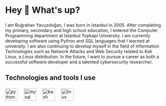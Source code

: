 <h1 align="left">Hey 👋 What's up?</h1>

###

<p align="left">I am Buğrahan Yavuzdoğan, I was born in Istanbul in 2005. After completing my primary, secondary and high school education, I entered the Computer Programming department at Istanbul Topkapi University. I am currently developing software using Python and SQL languages that I learned at university. I am also continuing to develop myself in the field of Information Technologies such as Network Attacks and Web Security related to Kali Linux, a Linux distribution. In the future, I want to pursue a career as both a successful software developer and a talented cybersecurity researcher.</p>

###

<h2 align="left">Technologies and tools I use</h2>

###

<div align="left">
  <img src="https://skillicons.dev/icons?i=py" height="40" alt="python logo"  />
  <img width="12" />
  <img src="https://skillicons.dev/icons?i=mysql" height="40" alt="mysql logo"  />
  <img width="12" />
  <img src="https://skillicons.dev/icons?i=bash" height="40" alt="bash logo"  />
  <img width="12" />
  <img src="https://skillicons.dev/icons?i=linux" height="40" alt="linux logo"  />
</div>

###

